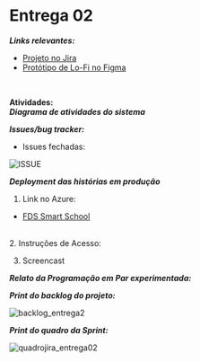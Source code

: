 # Entrega 02

***Links relevantes:***
<ul>
  <li>
    <a  href="https://cesar-mvp2.atlassian.net/jira/software/projects/VNC/boards/2"
      >Projeto no Jira</a>
  </li>
    <li>
    <a  href="https://www.figma.com/file/OodUDTbRUE7cAgmlOUiEr9/SmartSchool?type=design&node-id=0-1&mode=design&t=V3uiesp8LFjSo9ET-0"
      >Protótipo de Lo-Fi no Figma</a>
  </li>
</ul>
<br/>

**Atividades:**
<br/>
***Diagrama de atividades do sistema***

***Issues/bug tracker:***

  - Issues fechadas:
  
  ![ISSUE](https://github.com/Manuelaamorim/SmartSchool/assets/142773064/2bef7418-2254-4d6e-85c9-eaca1edc8723)

***Deployment das histórias em produção***
  1. Link no Azure:
<ul>
  <li>
    <a  href="https://fdssmartschool.azurewebsites.net/"
      >FDS Smart School</a>
  </li>
</ul>
<br/>
  2. Instruções de Acesso:

  3. Screencast

***Relato da Programação em Par experimentada:***

  ***Print do backlog do projeto:***
  
  
  ![backlog_entrega2](https://github.com/Manuelaamorim/SmartSchool/assets/142773064/ece4a331-0ba9-4456-b3a8-12b9a3c5054b)
  
 
***Print do quadro da Sprint:***


![quadrojira_entrega02](https://github.com/Manuelaamorim/SmartSchool/assets/142773064/79bc2892-6e0d-4933-a7d4-881941490c33)
